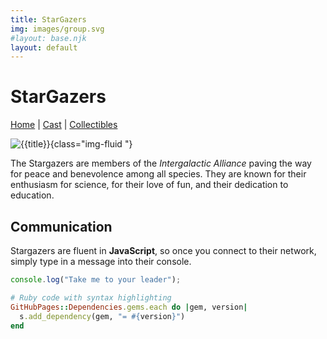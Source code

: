 ```yaml
---
title: StarGazers
img: images/group.svg
#layout: base.njk
layout: default
---
```

# StarGazers

[Home](index.html) | [Cast](Cast.md) | [Collectibles](Collectibles.md)

![{{title}}]({{img}}){class="img-fluid "}

The Stargazers are members of the _Intergalactic Alliance_ paving the way for peace and benevolence among all species. They are known for their enthusiasm for science, for their love of fun, and their dedication to education.

## Communication

Stargazers are fluent in **JavaScript**, so once you connect to their network, simply type in a message into their console.

```js
console.log("Take me to your leader");
```

```ruby
# Ruby code with syntax highlighting
GitHubPages::Dependencies.gems.each do |gem, version|
  s.add_dependency(gem, "= #{version}")
end
```
